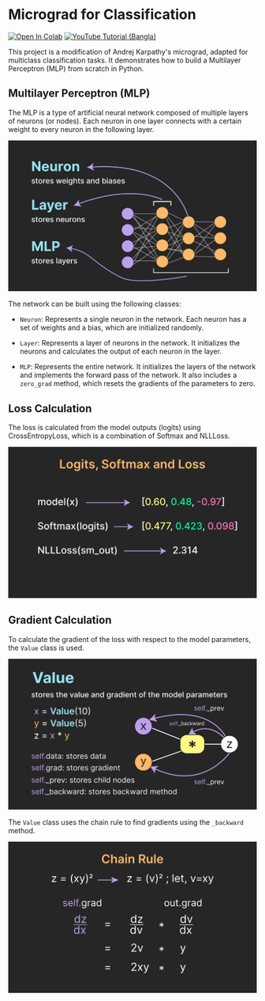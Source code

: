 # Micrograd for Classification

[![Open In Colab](https://colab.research.google.com/assets/colab-badge.svg)](https://colab.research.google.com/github/sadmansakib26/mlp_from_scratch/blob/master/code_classification.ipynb)
[![YouTube Tutorial (Bangla)](https://img.shields.io/badge/YouTube-Tutorial%20(Bangla)-red)](https://www.youtube.com/watch?v=a11WEgcEIvc&t=60s)

This project is a modification of Andrej Karpathy's micrograd, adapted for multiclass classification tasks. It demonstrates how to build a Multilayer Perceptron (MLP) from scratch in Python. 

## Multilayer Perceptron (MLP)

The MLP is a type of artificial neural network composed of multiple layers of neurons (or nodes). Each neuron in one layer connects with a certain weight to every neuron in the following layer.

![MLP Diagram](./mlp_network.png)

The network can be built using the following classes:

- `Neuron`: Represents a single neuron in the network. Each neuron has a set of weights and a bias, which are initialized randomly.

- `Layer`: Represents a layer of neurons in the network. It initializes the neurons and calculates the output of each neuron in the layer.

- `MLP`: Represents the entire network. It initializes the layers of the network and implements the forward pass of the network. It also includes a `zero_grad` method, which resets the gradients of the parameters to zero.

## Loss Calculation

The loss is calculated from the model outputs (logits) using CrossEntropyLoss, which is a combination of Softmax and NLLLoss.

![Logits, Softmax, and NLLLoss](./logits_loss.png)

## Gradient Calculation

To calculate the gradient of the loss with respect to the model parameters, the `Value` class is used.

![Value](./value_class.png)

The `Value` class uses the chain rule to find gradients using the `_backward` method.

![Chain Rule](./chain_rule.png)